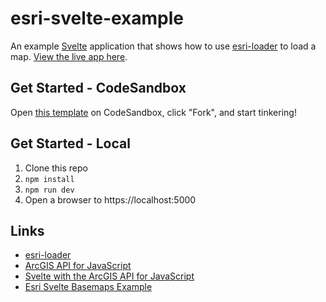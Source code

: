 # esri-svelte-example

An example [Svelte](https://svelte.dev/) application that shows how to use [esri-loader](https://github.com/Esri/esri-loader) to load a map. [View the live app here](https://esri-svelte-example.surge.sh/).

## Get Started - CodeSandbox

Open [this template](https://codesandbox.io/s/esri-svelte-example-syije) on CodeSandbox, click "Fork", and start tinkering!

## Get Started - Local

1. Clone this repo
2. `npm install`
3. `npm run dev`
4. Open a browser to https://localhost:5000

## Links

- [esri-loader](https://github.com/Esri/esri-loader)
- [ArcGIS API for JavaScript](https://developers.arcgis.com/javascript/)
- [Svelte with the ArcGIS API for JavaScript](https://odoe.net/blog/svelte-with-the-arcgis-api-for-javascript/)
- [Esri Svelte Basemaps Example](https://github.com/jwasilgeo/esri-svelte-basemaps-example)

